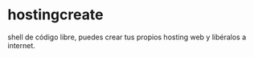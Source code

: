 # hostingcreate
shell de código libre, puedes crear tus propios hosting web y libéralos a internet.
